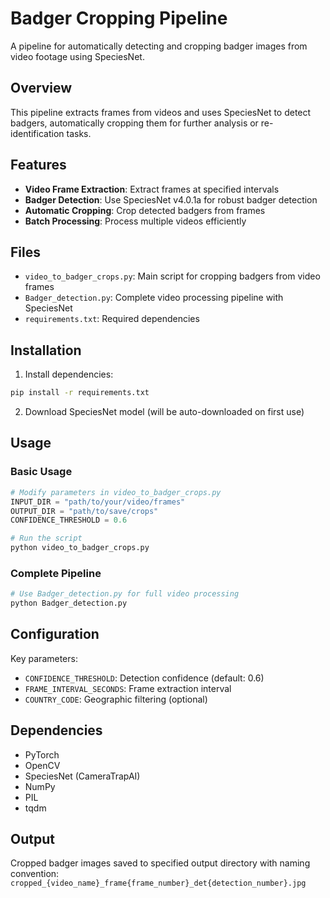 # Badger Cropping Pipeline

A pipeline for automatically detecting and cropping badger images from video footage using SpeciesNet.

## Overview

This pipeline extracts frames from videos and uses SpeciesNet to detect badgers, automatically cropping them for further analysis or re-identification tasks.

## Features

- **Video Frame Extraction**: Extract frames at specified intervals
- **Badger Detection**: Use SpeciesNet v4.0.1a for robust badger detection
- **Automatic Cropping**: Crop detected badgers from frames
- **Batch Processing**: Process multiple videos efficiently

## Files

- `video_to_badger_crops.py`: Main script for cropping badgers from video frames
- `Badger_detection.py`: Complete video processing pipeline with SpeciesNet
- `requirements.txt`: Required dependencies

## Installation

1. Install dependencies:
```bash
pip install -r requirements.txt
```

2. Download SpeciesNet model (will be auto-downloaded on first use)

## Usage

### Basic Usage
```python
# Modify parameters in video_to_badger_crops.py
INPUT_DIR = "path/to/your/video/frames"
OUTPUT_DIR = "path/to/save/crops"
CONFIDENCE_THRESHOLD = 0.6

# Run the script
python video_to_badger_crops.py
```

### Complete Pipeline
```python
# Use Badger_detection.py for full video processing
python Badger_detection.py
```

## Configuration

Key parameters:
- `CONFIDENCE_THRESHOLD`: Detection confidence (default: 0.6)
- `FRAME_INTERVAL_SECONDS`: Frame extraction interval
- `COUNTRY_CODE`: Geographic filtering (optional)

## Dependencies

- PyTorch
- OpenCV
- SpeciesNet (CameraTrapAI)
- NumPy
- PIL
- tqdm

## Output

Cropped badger images saved to specified output directory with naming convention:
`cropped_{video_name}_frame{frame_number}_det{detection_number}.jpg` 